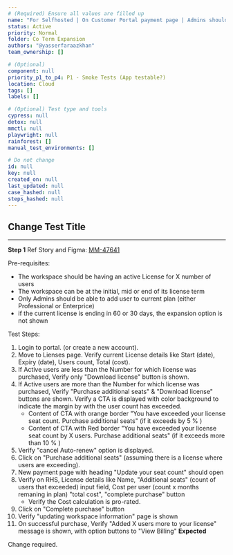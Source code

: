 ```yaml
---
# (Required) Ensure all values are filled up
name: "For Selfhosted | On Customer Portal payment page | Admins should be able to purchase additional seats for existing license"
status: Active
priority: Normal
folder: Co Term Expansion
authors: "@yasserfaraazkhan"
team_ownership: []

# (Optional)
component: null
priority_p1_to_p4: P1 - Smoke Tests (App testable?)
location: Cloud
tags: []
labels: []

# (Optional) Test type and tools
cypress: null
detox: null
mmctl: null
playwright: null
rainforest: []
manual_test_environments: []

# Do not change
id: null
key: null
created_on: null
last_updated: null
case_hashed: null
steps_hashed: null
---
```


## Change Test Title

---

**Step 1**
Ref Story and Figma: [MM-47641](https://mattermost.atlassian.net/browse/MM-47641)

Pre-requisites:

- The workspace should be having an active License for X number of users
- The workspace can be at the initial, mid or end of its license term
- Only Admins should be able to add user to current plan (either Professional or Enterprice)
- if the current license is ending in 60 or 30 days, the expansion option is not shown

Test Steps:

1. Login to portal. (or create a new account).
2. Move to Lienses page. Verify current License details like Start (date), Expiry (date), Users count, Total (cost).
3. If Active users are less than the Number for which license was purchased, Verify only "Download license" button is shown.
4. If Active users are more than the Number for which license was purchased, Verify "Purchase additional seats" & "Download license" buttons are shown.
   Verify a CTA is displayed with color background to indicate the margin by with the user count has exceeded.
   - Content of CTA with orange border "You have exceeded your license seat count. Purchase additional seats" (if it exceeds by 5 % )
   - Content of CTA with Red border "You have exceeded your license seat count by X users. Purchase additional seats" (if it exceeds more than 10 % )
5. Verify "cancel Auto-renew" option is displayed.
6. Click on "Purchase additional seats" (assuming there is a license where users are exceeding).
7. New payment page with heading "Update your seat count" should open
8. Verify on RHS, License details like Name, "Additional seats" (count of users that exceeded) input field, Cost per user (count x months remaning in plan) "total cost", "complete purchase" button
   - Verify the Cost calculation is pro-rated.
9. Click on "Complete purchase" button
10. Verify "updating workspace information" page is shown
11. On successful purchase, Verify "Added X users more to your license" message is shown, with option buttons to "View Billing"
    **Expected**

Change required.
